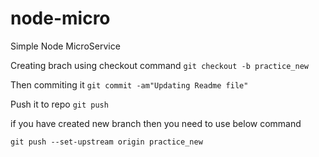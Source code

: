 # node-micro
Simple Node MicroService

Creating brach using checkout command
```git checkout -b practice_new```

Then commiting it
```git commit -am"Updating Readme file"```

Push it to repo
```git push```

if you have created new branch then you need to use below command

```git push --set-upstream origin practice_new```


